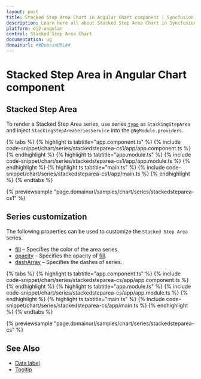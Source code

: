 ```yaml
---
layout: post
title: Stacked Step Area Chart in Angular Chart component | Syncfusion
description: Learn here all about Stacked Step Area Chart in Syncfusion Angular Chart component of Syncfusion Essential JS 2 and more.
platform: ej2-angular
control: Stacked Step Area Chart
documentation: ug
domainurl: ##DomainURL##
---
```

# Stacked Step Area in Angular Chart component

## Stacked Step Area

To render a Stacked Step Area series, use series [`type`](https://ej2.syncfusion.com/angular/documentation/api/chart/seriesDirective/#type) as `StackingStepArea` and inject `StackingStepAreaSeriesService`  into the `@NgModule.providers`.

{% tabs %}
{% highlight ts tabtitle="app.component.ts" %}
{% include code-snippet/chart/series/stackedsteparea-cs1/app/app.component.ts %}
{% endhighlight %}
{% highlight ts tabtitle="app.module.ts" %}
{% include code-snippet/chart/series/stackedsteparea-cs1/app/app.module.ts %}
{% endhighlight %}
{% highlight ts tabtitle="main.ts" %}
{% include code-snippet/chart/series/stackedsteparea-cs1/app/main.ts %}
{% endhighlight %}
{% endtabs %}

{% previewsample "page.domainurl/samples/chart/series/stackedsteparea-cs1" %}

## Series customization

The following properties can be used to customize the `Stacked Step Area` series.

* [fill](https://ej2.syncfusion.com/angular/documentation/api/chart/seriesModel/#fill) – Specifies the color of the area series.
* [opacity](https://ej2.syncfusion.com/angular/documentation/api/chart/seriesModel/#opacity) – Specifies the opacity of [fill](https://ej2.syncfusion.com/angular/documentation/api/chart/seriesModel/#fill).
* [dashArray](https://ej2.syncfusion.com/angular/documentation/api/chart/seriesModel/#dasharray) – Specifies the dashes of series.

{% tabs %}
{% highlight ts tabtitle="app.component.ts" %}
{% include code-snippet/chart/series/stackedsteparea-cs/app/app.component.ts %}
{% endhighlight %}
{% highlight ts tabtitle="app.module.ts" %}
{% include code-snippet/chart/series/stackedsteparea-cs/app/app.module.ts %}
{% endhighlight %}
{% highlight ts tabtitle="main.ts" %}
{% include code-snippet/chart/series/stackedsteparea-cs/app/main.ts %}
{% endhighlight %}
{% endtabs %}

{% previewsample "page.domainurl/samples/chart/series/stackedsteparea-cs" %}

## See Also

* [Data label](../data-labels/)
* [Tooltip](../tool-tip/)